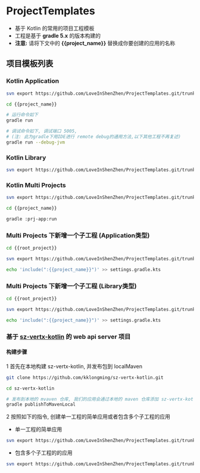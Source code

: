 # ProjectTemplates
* 基于 Kotlin 的常用的项目工程模板
* 工程是基于 **gradle 5.x** 的版本构建的
* **注意:** 请将下文中的 **{{project_name}}** 替换成你要创建的应用的名称

## 项目模板列表

### Kotlin Application
```bash
svn export https://github.com/LoveInShenZhen/ProjectTemplates.git/trunk/kotlin-app {{project_name}}

cd {{project_name}}

# 运行命令如下
gradle run

# 调试命令如下, 调试端口 5005, 
# (注: 此为gradle下用IDE进行 remote debug的通用方法,以下其他工程不再复述)
gradle run --debug-jvm

```

### Kotlin Library
```bash
svn export https://github.com/LoveInShenZhen/ProjectTemplates.git/trunk/kotlin-lib {{project_name}}

```

### Kotlin Multi Projects
```bash
svn export https://github.com/LoveInShenZhen/ProjectTemplates.git/trunk/kotlin-multi-project {{project_name}}

cd {{project_name}}

gradle :prj-app:run

```

### Multi Projects 下新增一个子工程 (Application类型)
```bash
cd {{root_project}}

svn export https://github.com/LoveInShenZhen/ProjectTemplates.git/trunk/empty-app {{project_name}}

echo 'include(":{{project_name}}")' >> settings.gradle.kts

```

### Multi Projects 下新增一个子工程 (Library类型)
```bash
cd {{root_project}}

svn export https://github.com/LoveInShenZhen/ProjectTemplates.git/trunk/empty-lib {{project_name}}

echo 'include(":{{project_name}}")' >> settings.gradle.kts

```

### 基于 [sz-vertx-kotlin](https://github.com/LoveInShenZhen/sz-vertx-kotlin) 的 web api server 项目


#### 构建步骤

1 首先在本地构建 sz-vertx-kotlin, 并发布包到 localMaven

```bash
git clone https://github.com/kklongming/sz-vertx-kotlin.git

cd sz-vertx-kotlin

# 发布到本地的 mvaven 仓库, 我们的应用会通过本地的 maven 仓库添加 sz-vertx-kotlin 的依赖jar包
gradle publishToMavenLocal 

```

2 按照如下的指令, 创建单一工程的简单应用或者包含多个子工程的应用

* 单一工程的简单应用
```bash
svn export https://github.com/LoveInShenZhen/ProjectTemplates.git/trunk/vertx-web-simple {{project_name}}
```

* 包含多个子工程的的应用
```bash
svn export https://github.com/LoveInShenZhen/ProjectTemplates.git/trunk/vertx-web-mutli {{project_name}}
```
